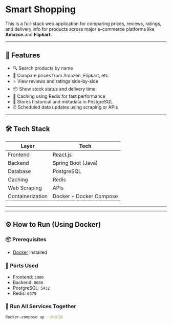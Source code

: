 # Smart Shopping 

This is a full-stack web application for comparing prices, reviews, ratings, and delivery info for products across major e-commerce platforms like **Amazon** and **Flipkart**.

---

## 🚀 Features

- 🔍 Search products by name
- 💸 Compare prices from Amazon, Flipkart, etc.
- ⭐ View reviews and ratings side-by-side
- 📦 Show stock status and delivery time
- 🧠 Caching using Redis for fast performance
- 🧾 Stores historical and metadata in PostgreSQL
- ⏰ Scheduled data updates using scraping or APIs

---

## 🛠️ Tech Stack

| Layer         | Tech                  |
|---------------|-----------------------|
| Frontend      | React.js              |
| Backend       | Spring Boot (Java)    |
| Database      | PostgreSQL            |
| Caching       | Redis                 |
| Web Scraping  |APIs                   |
| Containerization | Docker + Docker Compose |

---

---

## ⚙️ How to Run (Using Docker)

### 📦 Prerequisites

- [Docker](https://www.docker.com/products/docker-desktop) installed

### 🚨 Ports Used

- Frontend: `3000`
- Backend: `8080`
- PostgreSQL: `5432`
- Redis: `6379`

### 🧃 Run All Services Together

```bash
docker-compose up --build
